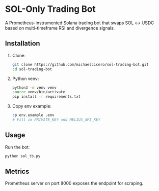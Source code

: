 # SOL-Only Trading Bot

A Prometheus-instrumented Solana trading bot that swaps SOL ↔ USDC based on multi-timeframe RSI and divergence signals.

## Installation

1. Clone:
   ```bash
   git clone https://github.com/michaelcicero/sol-trading-bot.git
   cd sol-trading-bot
   ```
2. Python venv:
   ```bash
   python3 -m venv venv
   source venv/bin/activate
   pip install -r requirements.txt
   ```
3. Copy env example:
   ```bash
   cp env.example .env
   # Fill in PRIVATE_KEY and HELIUS_API_KEY
   ```

## Usage

Run the bot:
```bash
python sol_tb.py
```

## Metrics

Prometheus server on port 8000 exposes the  endpoint for scraping.


